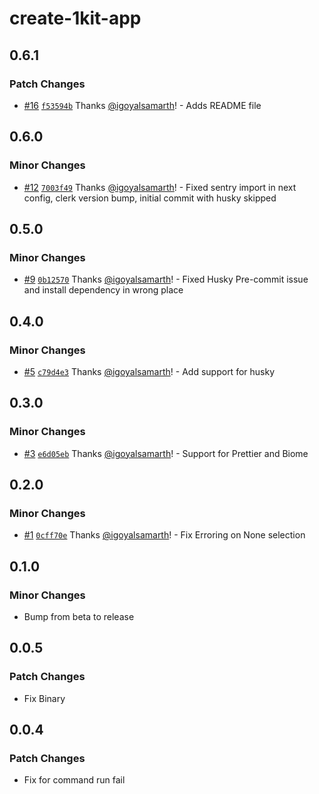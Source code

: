# create-1kit-app

## 0.6.1

### Patch Changes

- [#16](https://github.com/igoyalsamarth/1kit/pull/16) [`f53594b`](https://github.com/igoyalsamarth/1kit/commit/f53594b948692f0fea7df62bca10db8a13f5b42a) Thanks [@igoyalsamarth](https://github.com/igoyalsamarth)! - Adds README file

## 0.6.0

### Minor Changes

- [#12](https://github.com/igoyalsamarth/1kit/pull/12) [`7003f49`](https://github.com/igoyalsamarth/1kit/commit/7003f49b76e6cfaca565be6460020826a4d4d3a0) Thanks [@igoyalsamarth](https://github.com/igoyalsamarth)! - Fixed sentry import in next config, clerk version bump, initial commit with husky skipped

## 0.5.0

### Minor Changes

- [#9](https://github.com/igoyalsamarth/1kit/pull/9) [`0b12570`](https://github.com/igoyalsamarth/1kit/commit/0b12570632bff2b1182116dcda214ec79b5e346b) Thanks [@igoyalsamarth](https://github.com/igoyalsamarth)! - Fixed Husky Pre-commit issue and install dependency in wrong place

## 0.4.0

### Minor Changes

- [#5](https://github.com/igoyalsamarth/1kit/pull/5) [`c79d4e3`](https://github.com/igoyalsamarth/1kit/commit/c79d4e30bff64b079a8398e151ea0b4bd42c3407) Thanks [@igoyalsamarth](https://github.com/igoyalsamarth)! - Add support for husky

## 0.3.0

### Minor Changes

- [#3](https://github.com/igoyalsamarth/1kit/pull/3) [`e6d05eb`](https://github.com/igoyalsamarth/1kit/commit/e6d05ebdc57b1c2112233164339229907215fc5d) Thanks [@igoyalsamarth](https://github.com/igoyalsamarth)! - Support for Prettier and Biome

## 0.2.0

### Minor Changes

- [#1](https://github.com/igoyalsamarth/1kit/pull/1) [`0cff70e`](https://github.com/igoyalsamarth/1kit/commit/0cff70e4dadeab2f1edaf25e2e6cf302c615b1fa) Thanks [@igoyalsamarth](https://github.com/igoyalsamarth)! - Fix Erroring on None selection

## 0.1.0

### Minor Changes

- Bump from beta to release

## 0.0.5

### Patch Changes

- Fix Binary

## 0.0.4

### Patch Changes

- Fix for command run fail
